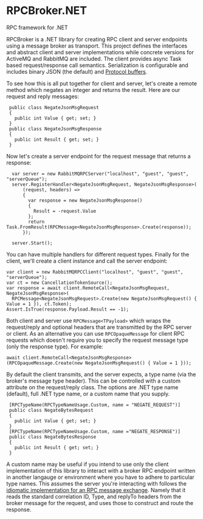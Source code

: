 # RPCBroker.NET
RPC framework for .NET

RPCBroker is a .NET library for creating RPC client and server endpoints using a message broker as transport. This project defines the interfaces and abstract client and server implementations while concrete versions for ActiveMQ and RabbitMQ are included. The client provides async Task based request/response call semantics. Serialization is configurable and includes binary JSON (the default) and [Protocol buffers](https://github.com/protobuf-net/protobuf-net). 

To see how this is all put together for client and server, let's create a remote method which negates an integer and returns the result. Here are our request and reply messages:
```
 public class NegateJsonMsgRequest 
 {
   public int Value { get; set; }
 }
 public class NegateJsonMsgResponse 
 {
   public int Result { get; set; }
 }
```
 Now let's create a server endpoint for the request message that returns a response:
```
  var server = new RabbitMQRPCServer("localhost", "guest", "guest", "serverQueue");
  server.RegisterHandler<NegateJsonMsgRequest, NegateJsonMsgResponse>(
      (request, headers) =>
      {
        var response = new NegateJsonMsgResponse()
        {
          Result = -request.Value
        };
        return Task.FromResult(RPCMessage<NegateJsonMsgResponse>.Create(response));
      });

  server.Start();
```
You can have multiple handlers for different request types. Finally for the client, we'll create a client instance and call the server endpoint:
```
var client = new RabbitMQRPCClient("localhost", "guest", "guest", "serverQueue");
var ct = new CancellationTokenSource();
var response = await client.RemoteCall<NegateJsonMsgRequest, NegateJsonMsgResponse>(
  RPCMessage<NegateJsonMsgRequest>.Create(new NegateJsonMsgRequest() { Value = 1 }), ct.Token);
Assert.IsTrue(response.Payload.Result == -1);
```
Both client and server use `RPCMessage<TPayload>` which wraps the request/reply and optional headers that are transmitted by the RPC server or client. As an alternative you can use  `RPCOpaqueMessage` for client RPC requests which doesn't require you to specify the request message type (only the response type). For example:

```
await client.RemoteCall<NegateJsonMsgResponse>(RPCOpaqueMessage.Create(new NegateJsonMsgRequest() { Value = 1 }));
```

By default the client transmits, and the server expects, a type name (via the broker's message type header). This can be controlled with a custom attribute on the request/reply class. The options are .NET type name (default), full .NET type name, or a custom name that you supply. 
```
 [RPCTypeName(RPCTypeNameUsage.Custom, name = "NEGATE_REQUEST")]
 public class NegateBytesRequest 
 {
   public int Value { get; set; }
 }
 [RPCTypeName(RPCTypeNameUsage.Custom, name ="NEGATE_RESPONSE")]
 public class NegateBytesResponse 
 {
   public int Result { get; set; }
 }
```
A custom name may be useful if you intend to use only the client implementation of this library to interact with a broker RPC endpoint written in another langauge or environment where you have to adhere to particular type names. This assumes the server you're interacting with follows the [idiomatic implementation for an RPC message exchange](https://www.rabbitmq.com/tutorials/tutorial-six-python.html). Namely that it reads the standard correlation ID, Type, and replyTo headers from the broker message for the request, and uses those to construct and route the response.





 
